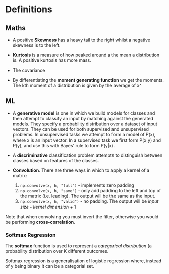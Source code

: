 # Definitions

## Maths

* A positive **Skewness** has a heavy tail to the right whilst a negative skewness is to the left.

* **Kurtosis** is a measure of how peaked around a the mean a distribution is. A positive kurtosis has more mass.

* The covariance

* By differentiating the **moment generating function** we get the moments. The kth moment of a distribution is given by the average of x^

## ML

* A **generative model** is one in which we build models for classes and then attempt to classify an input by matching against the generated models. They specify a probability distribution over a dataset of input vectors. They can be used for both supervised and unsupervised problems. In unsupervised tasks we attempt to form a model of P(x), where x is an input vector. In a supervised task we first form P(x|y) and P(y), and use this with Bayes' rule to form P(y|x).

* A **discriminative** classification problem attempts to distinguish between classes based on features of the classes.

* **Convolution**. There are three ways in which to apply a kernel of a matrix:

  1. `np.convolve(x, h, "full")` - implements zero padding
  1. `np.convolve(x, h, "same")` - only add padding to the left and top of the matrix (i.e. leading). The output will be the same as the input.
  1. `np.convolve(x, h, "valid")` - no padding. The output will be *input size* - *kernel dimension* + 1

Note that when convolving you must invert the filter, otherwise you would be performing **cross-correlation**.

### Softmax Regression

The **softmax** function is used to represent a *categorical distribution* (a probability distribution over K different outcomes.

Softmax regression is a generalisation of logistic regression where, instead of y being binary it can be a categorial set.
